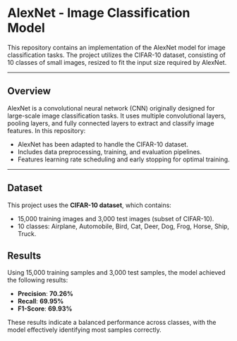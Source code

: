# AlexNet - Image Classification Model

This repository contains an implementation of the AlexNet model for image classification tasks. The project utilizes the CIFAR-10 dataset, consisting of 10 classes of small images, resized to fit the input size required by AlexNet.

---
## Overview
AlexNet is a convolutional neural network (CNN) originally designed for large-scale image classification tasks. It uses multiple convolutional layers, pooling layers, and fully connected layers to extract and classify image features. In this repository:
- AlexNet has been adapted to handle the CIFAR-10 dataset.
- Includes data preprocessing, training, and evaluation pipelines.
- Features learning rate scheduling and early stopping for optimal training.

---

## Dataset
This project uses the **CIFAR-10 dataset**, which contains:
- 15,000 training images and 3,000 test images (subset of CIFAR-10).
- 10 classes: Airplane, Automobile, Bird, Cat, Deer, Dog, Frog, Horse, Ship, Truck.

## Results
Using 15,000 training samples and 3,000 test samples, the model achieved the following results:

- **Precision**: **70.26%**
- **Recall**: **69.95%**
- **F1-Score**: **69.93%**

These results indicate a balanced performance across classes, with the model effectively identifying most samples correctly. 
